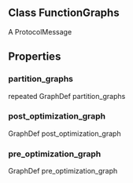 ## Class FunctionGraphs

A ProtocolMessage
## Properties
### partition_graphs

repeated GraphDef partition_graphs
### post_optimization_graph

GraphDef post_optimization_graph
### pre_optimization_graph

GraphDef pre_optimization_graph
